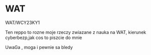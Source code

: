 # WAT
WAT/WCY23KY1


Ten reppo to rozne moje rzeczy zwiazane z nauka na WAT, kierunek cyberbezp,jak cos to piszcie do mnie

UwaGa , moga i pewnie sa bledy
